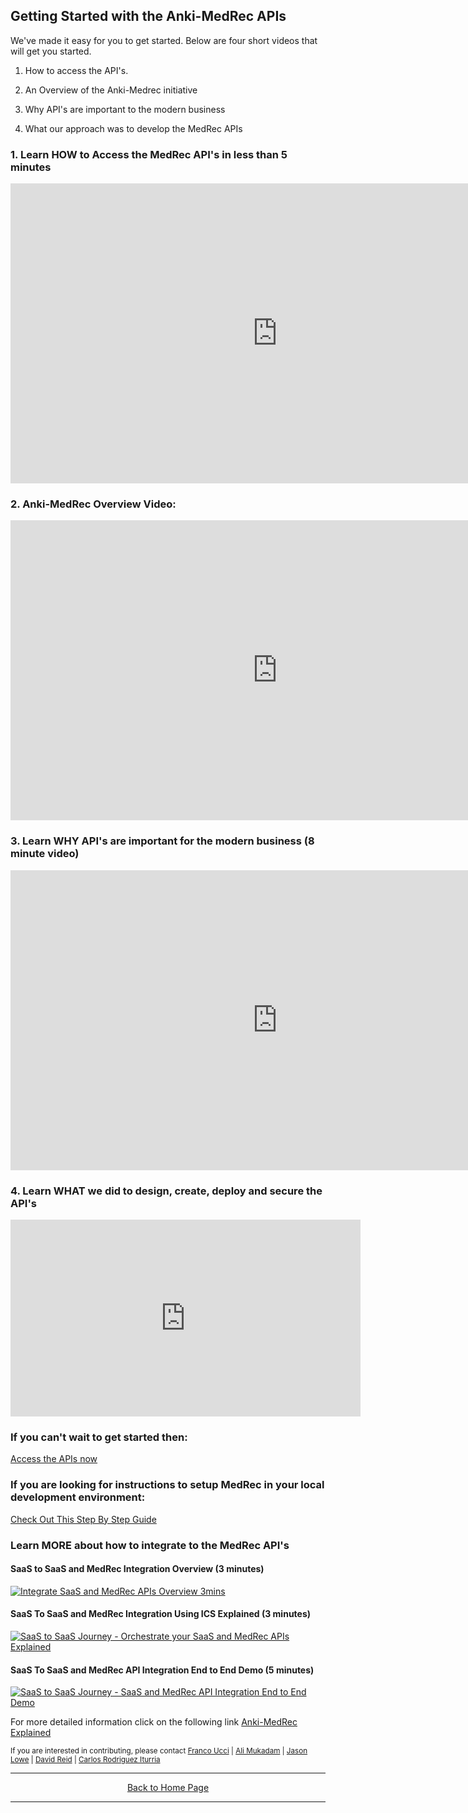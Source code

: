 ## Getting Started with the Anki-MedRec APIs

We've made it easy for you to get started.
Below are four short videos that will get you started.

1. How to access the API's. 

2. An Overview of the Anki-Medrec initiative 

3. Why API's are important to the modern business

4. What our approach was to develop the MedRec APIs

### 1. Learn HOW to Access the MedRec API's in less than 5 minutes

<iframe width="854" height="480" src="https://www.youtube.com/embed/9ra_guIjce8?rel=0" frameborder="0" allowfullscreen></iframe>

### 2. Anki-MedRec Overview Video:

<iframe width="854" height="480" src="https://www.youtube.com/embed/MDGg1r9CtCw?rel=0" frameborder="0" allowfullscreen></iframe>

### 3. Learn WHY API's are important for the modern business (8 minute video)

<iframe width="854" height="480" src="https://www.youtube.com/embed/9Eukapq75vs?rel=0" frameborder="0" allowfullscreen></iframe>

### 4. Learn WHAT we did to design, create, deploy and secure the API's

<iframe width="560" height="315" src="https://www.youtube.com/embed/UGMhGAMg7Aw" frameborder="0" allowfullscreen></iframe>


### If you can't wait to get started then:
[Access the APIs now](http://developers.oracleau.cloud)

### If you are looking for instructions to setup MedRec in your local development environment: 
[Check Out This Step By Step Guide](handsonlabs.md) 

### Learn MORE about how to integrate to the MedRec API's

#### SaaS to SaaS and MedRec Integration Overview (3 minutes)

[![Integrate SaaS and MedRec APIs Overview 3mins](http://img.youtube.com/vi/Xi7Scn2XZ0Q/3.jpg)](https://www.youtube.com/embed/Xi7Scn2XZ0Q "Integration Overview")

#### SaaS To SaaS and MedRec Integration Using ICS Explained (3 minutes)

[![SaaS to SaaS Journey - Orchestrate your SaaS and MedRec APIs Explained](http://img.youtube.com/vi/WgHDzPgW3wQ/2.jpg)](https://www.youtube.com/embed/WgHDzPgW3wQ "SaaS To MedRec Integration Using ICS Explained") 

#### SaaS To SaaS and MedRec API Integration End to End Demo (5 minutes)

[![SaaS to SaaS Journey - SaaS and MedRec API Integration End to End Demo](http://img.youtube.com/vi/fArQmkFxmng/2.jpg)](https://www.youtube.com/embed/fArQmkFxmng "Integration End to End Demonstration")

For more detailed information click on the following link [Anki-MedRec Explained](index.md)

<sub> If you are interested in contributing, please contact [Franco Ucci](franco.ucci@oracle.com) | [Ali Mukadam](ali.mukadam@oracle.com) | [Jason Lowe](jason.lowe@oracle.com) | [David Reid](david.m.reid@oracle.com) | [Carlos Rodriguez Iturria](https://www.linkedin.com/in/citurria/)</sub>

<hr />
<center>
<a href="index.md" class="btn" >Back to Home Page</a>
<center />
<hr />


